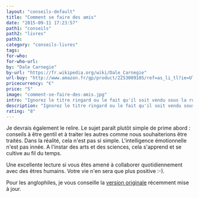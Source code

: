 ```yaml
---
layout: "conseils-default"
title: "Comment se faire des amis"
date: "2015-09-11 17:23:57"
path1: "conseils"
path2: "livres"
path3:
category: "conseils-livres"
tags:
for-who:
for-who-url:
by: "Dale Carnegie"
by-url: "https://fr.wikipedia.org/wiki/Dale_Carnegie"
url-buy: "http://www.amazon.fr/gp/product/2253009105/ref=as_li_tl?ie=UTF8&camp=1642&creative=6746&creativeASIN=2253009105&linkCode=as2&tag=caracteresspe-21"
pricecurrency: "€"
price: "5"
image: "comment-se-faire-des-amis.jpg"
intro: "Ignorez le titre ringard ou le fait qu'il soit vendu sous la rubrique développement personnel. Achetez et lisez ce best seller vendu à plus de 40 millions d'exemplaires :-)."
description: "Ignorez le titre ringard ou le fait qu'il soit vendu sous la rubrique développement personnel. Achetez-le et lisez-le :-)"
rating: "8"
---
```


Je devrais également le relire. Le sujet paraît plutôt simple de prime abord : conseils à être gentil et à traiter les autres comme nous souhaiterions être traités. Dans la réalité, cela n'est pas si simple. L'intelligence émotionnelle n'est pas innée. A l'instar des arts et des sciences, cela s'apprend et se cultive au fil du temps.

Une excellente lecture si vous êtes amené à collaborer quotidiennement avec des êtres humains. Votre vie n'en sera que plus positive :-).

Pour les anglophiles, je vous conseille la [version originale](http://www.amazon.fr/gp/product/1439199191/ref=as_li_tl?ie=UTF8&camp=1642&creative=6746&creativeASIN=1439199191&linkCode=as2&tag=mdw-21) récemment mise à jour.
